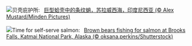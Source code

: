 ![](https://www.bing.com/th?id=OHR.OctoClam_ZH-CN5427646548_UHD.jpg&w=1000)贝壳庇护所:&nbsp;&ensp;[巨型蛤壳中的条纹蛸，苏拉威西海，印度尼西亚 (© Alex Mustard/Minden Pictures)](https://www.bing.com/th?id=OHR.OctoClam_ZH-CN5427646548_UHD.jpg)
<br><br/>
![](https://www.bing.com/th?id=OHR.GrizzlyFalls_EN-US9219501224_UHD.jpg&w=1000)Time for self-serve salmon:&nbsp;&ensp;[Brown bears fishing for salmon at Brooks Falls, Katmai National Park, Alaska (© oksana.perkins/Shutterstock)](https://www.bing.com/th?id=OHR.GrizzlyFalls_EN-US9219501224_UHD.jpg)
<br><br/>

